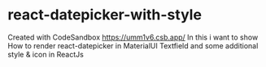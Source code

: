 # react-datepicker-with-style
Created with CodeSandbox https://umm1v6.csb.app/
In this i want to show How to render react-datepicker in MaterialUI Textfield and some additional style & icon in ReactJs
